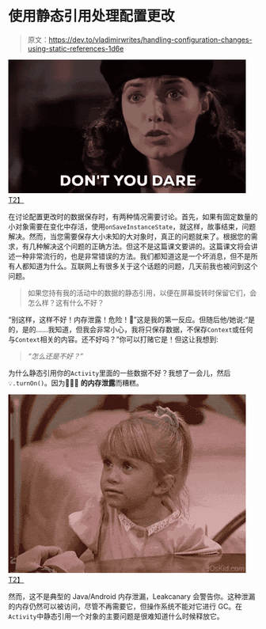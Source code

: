 # 使用静态引用处理配置更改

> 原文：<https://dev.to/vladimirwrites/handling-configuration-changes-using-static-references-1d6e>

[![Header](img/3b2794fec2a16f6ad0b1106a17c1c5f6.png)T2】](https://i.giphy.com/media/3otPoQqrl8oggqDKg0/giphy.gif)

在讨论配置更改时的数据保存时，有两种情况需要讨论。首先，如果有固定数量的小对象需要在变化中存活，使用`onSaveInstanceState`，就这样，故事结束，问题解决。然而，当您需要保存大小未知的大对象时，真正的问题就来了。根据您的需求，有几种解决这个问题的正确方法。但这不是这篇课文要讲的。这篇课文将会讲述一种非常流行的，也是非常错误的方法。我们都知道这是一个坏消息，但不是所有人都知道为什么。互联网上有很多关于这个话题的问题，几天前我也被问到这个问题。

> 如果您持有我的活动中的数据的静态引用，以便在屏幕旋转时保留它们，会怎么样？这有什么不好？

“别这样，这样不好！内存泄露！危险！🚨”这是我的第一反应。但随后他/她说:“是的，是的……我知道，但我会非常小心，我将只保存数据，不保存`Context`或任何与`Context`相关的内容。还不好吗？”你可以打赌它是！但这让我想到:

> *“怎么还是不好？”*

为什么静态引用你的`Activity`里面的一些数据不好？我想了一会儿，然后`💡.turnOn()`。因为🥁🥁🥁 **的内存泄露**而糟糕。

[![Fail](img/14e9dead0188bb4edf71badb5091bfd9.png)T2】](https://i.giphy.com/media/aVtdz7iNVPI1W/giphy.gif)

然而，这不是典型的 Java/Android 内存泄漏，Leakcanary 会警告你。这种泄漏的内存仍然可以被访问，尽管不再需要它，但操作系统不能对它进行 GC。在`Activity`中静态引用一个对象的主要问题是很难知道什么时候释放它。